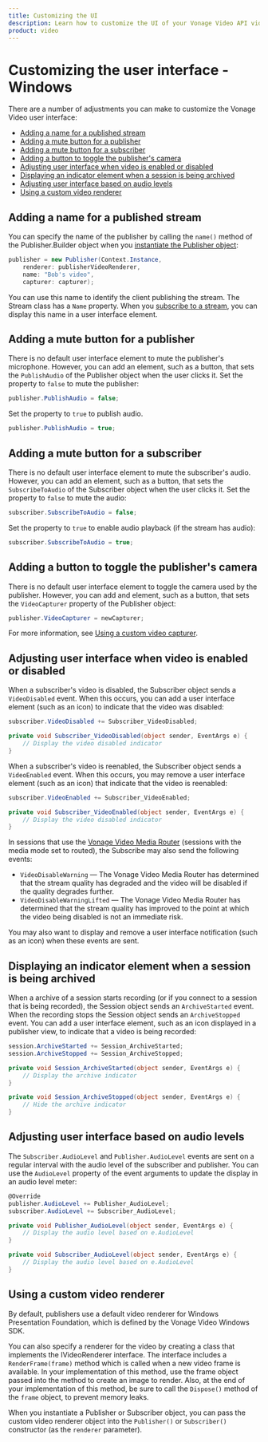 ```yaml
---
title: Customizing the UI
description: Learn how to customize the UI of your Vonage Video API videos for your Windows application. You can set the initial dimensions, resize, reposition, and more.
product: video
---
```


# Customizing the user interface - Windows

There are a number of adjustments you can make to customize the Vonage Video user interface:

* [Adding a name for a published stream](#adding-a-name-for-a-published-stream)
* [Adding a mute button for a publisher](#adding-a-mute-button-for-a-publisher)
* [Adding a mute button for a subscriber](#adding-a-mute-button-for-a-subscriber)
* [Adding a button to toggle the publisher's camera](#adding-a-button-to-toggle-the-publishers-camera)
* [Adjusting user interface when video is enabled or disabled](#adjusting-user-interface-when-video-is-enabled-or-disabled)
* [Displaying an indicator element when a session is being archived](#displaying-an-indicator-element-when-a-session-is-being-archived)
* [Adjusting user interface based on audio levels](#adjusting-user-interface-based-on-audio-levels)
* [Using a custom video renderer](#using-a-custom-video-renderer)

## Adding a name for a published stream

You can specify the name of the publisher by calling the `name()` method of the Publisher.Builder object when you [instantiate the Publisher object](/video/tutorials/publish-streams/introduction/windows):

```c#
publisher = new Publisher(Context.Instance,
    renderer: publisherVideoRenderer,
    name: "Bob's video",
    capturer: capturer);
```

You can use this name to identify the client publishing the stream. The Stream class has a `Name` property. When you [subscribe to a stream](/video/tutorials/subscribe-streams/introduction/windows), you can display this name in a user interface element.

## Adding a mute button for a publisher

There is no default user interface element to mute the publisher's microphone. However, you can add an element, such as a button, that sets the `PublishAudio` of the Publisher object when the user clicks it. Set the property to `false` to mute the publisher:

```c#
publisher.PublishAudio = false;
```

Set the property to `true` to publish audio.

```c#
publisher.PublishAudio = true;
```

## Adding a mute button for a subscriber

There is no default user interface element to mute the subscriber's audio. However, you can add an element, such as a button, that sets the `SubscribeToAudio` of the Subscriber object when the user clicks it. Set the property to `false` to mute the audio:

```c#
subscriber.SubscribeToAudio = false;
```

Set the property to `true` to enable audio playback (if the stream has audio):

```c#
subscriber.SubscribeToAudio = true;
```

## Adding a button to toggle the publisher's camera

There is no default user interface element to toggle the camera used by the publisher. However, you can add and element, such as a button, that sets the `VideoCapturer` property of the Publisher object:

```c#
publisher.VideoCapturer = newCapturer;
```

For more information, see [Using a custom video capturer](/video/tutorials/audio-video/introduction/windows).

## Adjusting user interface when video is enabled or disabled

When a subscriber's video is disabled, the Subscriber object sends a `VideoDisabled` event. When this occurs, you can add a user interface element (such as an icon) to indicate that the video was disabled:

```c#
subscriber.VideoDisabled += Subscriber_VideoDisabled;

private void Subscriber_VideoDisabled(object sender, EventArgs e) {
    // Display the video disabled indicator
}
```

When a subscriber's video is reenabled, the Subscriber object sends a `VideoEnabled` event. When this occurs, you may remove a user interface element (such as an icon) that indicate that the video is reenabled:

```c#
subscriber.VideoEnabled += Subscriber_VideoEnabled;

private void Subscriber_VideoEnabled(object sender, EventArgs e) {
    // Display the video disabled indicator
}
```

In sessions that use the [Vonage Video Media Router](/video/guides/create-session#the-media-router-and-media-modes) (sessions with the media mode set to routed), the Subscribe may also send the following events:

* `VideoDisableWarning` — The Vonage Video Media Router has determined that the stream quality has degraded and the video will be disabled if the quality degrades further.
* `VideoDisableWarningLifted` — The Vonage Video Media Router has determined that the stream quality has improved to the point at which the video being disabled is not an immediate risk.

You may also want to display and remove a user interface notification (such as an icon) when these events are sent.

## Displaying an indicator element when a session is being archived

When a archive of a session starts recording (or if you connect to a session that is being recorded), the Session object sends an `ArchiveStarted` event. When the recording stops the Session object sends an `ArchiveStopped` event. You can add a user interface element, such as an icon displayed in a publisher view, to indicate that a video is being recorded:

```c#
session.ArchiveStarted += Session_ArchiveStarted;
session.ArchiveStopped += Session_ArchiveStopped;

private void Session_ArchiveStarted(object sender, EventArgs e) {
    // Display the archive indicator
}

private void Session_ArchiveStopped(object sender, EventArgs e) {
    // Hide the archive indicator
}
```

## Adjusting user interface based on audio levels

The `Subscriber.AudioLevel` and `Publisher.AudioLevel` events are sent on a regular interval with the audio level of the subscriber and publisher. You can use the `AudioLevel` property of the event arguments to update the display in an audio level meter:

```c#
@Override
publisher.AudioLevel += Publisher_AudioLevel;
subscriber.AudioLevel += Subscriber_AudioLevel;

private void Publisher_AudioLevel(object sender, EventArgs e) {
    // Display the audio level based on e.AudioLevel
}

private void Subscriber_AudioLevel(object sender, EventArgs e) {
    // Display the audio level based on e.AudioLevel
}
```

## Using a custom video renderer

By default, publishers use a default video renderer for Windows Presentation Foundation, which is defined by the Vonage Video Windows SDK.

You can also specify a renderer for the video by creating a class that implements the IVideoRenderer interface. The interface includes a `RenderFrame(frame)` method which is called when a new video frame is available. In your implementation of this method, use the frame object passed into the method to create an image to render. Also, at the end of your implementation of this method, be sure to call the `Dispose()` method of the `frame` object, to prevent memory leaks.

When you instantiate a Publisher or Subscriber object, you can pass the custom video renderer object into the `Publisher()` or `Subscriber()` constructor (as the `renderer` parameter).
